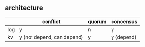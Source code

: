 ## architecture

|      | conflict                   | quorum | concensus  |
| ---- | -------------------------- | ------ | ---------- |
| log  | y                          | n      | y          |
| kv   | y (not depend, can depend) | y      | y (depend) |

